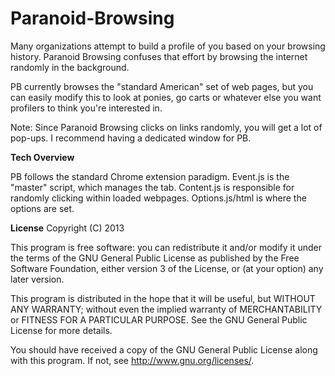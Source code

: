 Paranoid-Browsing
=================


Many organizations attempt to build a profile of you based on your browsing history. Paranoid Browsing confuses that effort by browsing the internet randomly in the background.

PB currently browses the "standard American" set of web pages, but you can easily modify this to look at ponies, go carts or whatever else you want profilers to think you're interested in.

Note: Since Paranoid Browsing clicks on links randomly, you will get a lot of pop-ups. I recommend having a dedicated window for PB.

**Tech Overview**

PB follows the standard Chrome extension paradigm. Event.js is the "master" script, which manages the tab. Content.js is responsible for randomly clicking within loaded webpages. Options.js/html is where the options are set.

**License**
Copyright (C) 2013

This program is free software: you can redistribute it and/or modify
it under the terms of the GNU General Public License as published by
the Free Software Foundation, either version 3 of the License, or
(at your option) any later version.

This program is distributed in the hope that it will be useful,
but WITHOUT ANY WARRANTY; without even the implied warranty of
MERCHANTABILITY or FITNESS FOR A PARTICULAR PURPOSE.  See the
GNU General Public License for more details.

You should have received a copy of the GNU General Public License
along with this program.  If not, see <http://www.gnu.org/licenses/>.
